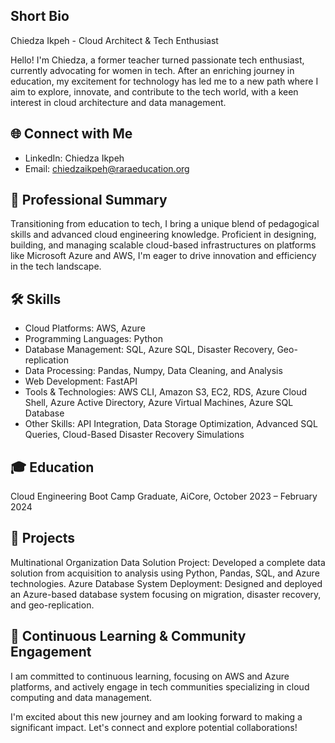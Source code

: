 ## Short Bio
Chiedza Ikpeh - Cloud Architect & Tech Enthusiast

Hello! I'm Chiedza, a former teacher turned passionate tech enthusiast, currently advocating for women in tech. After an enriching journey in education, my excitement for technology has led me to a new path where I aim to explore, innovate, and contribute to the tech world, with a keen interest in cloud architecture and data management.

## 🌐 Connect with Me
- LinkedIn: Chiedza Ikpeh
- Email: chiedzaikpeh@raraeducation.org

## 💼 Professional Summary
Transitioning from education to tech, I bring a unique blend of pedagogical skills and advanced cloud engineering knowledge. Proficient in designing, building, and managing scalable cloud-based infrastructures on platforms like Microsoft Azure and AWS, I'm eager to drive innovation and efficiency in the tech landscape.

## 🛠 Skills
- Cloud Platforms: AWS, Azure
- Programming Languages: Python
- Database Management: SQL, Azure SQL, Disaster Recovery, Geo-replication
- Data Processing: Pandas, Numpy, Data Cleaning, and Analysis
- Web Development: FastAPI
- Tools & Technologies: AWS CLI, Amazon S3, EC2, RDS, Azure Cloud Shell, Azure Active Directory, Azure Virtual Machines, Azure SQL Database
- Other Skills: API Integration, Data Storage Optimization, Advanced SQL Queries, Cloud-Based Disaster Recovery Simulations

## 🎓 Education
Cloud Engineering Boot Camp Graduate, AiCore, October 2023 – February 2024

## 🚀 Projects
Multinational Organization Data Solution Project: Developed a complete data solution from acquisition to analysis using Python, Pandas, SQL, and Azure technologies.
Azure Database System Deployment: Designed and deployed an Azure-based database system focusing on migration, disaster recovery, and geo-replication.

## 🏅 Continuous Learning & Community Engagement
I am committed to continuous learning, focusing on AWS and Azure platforms, and actively engage in tech communities specializing in cloud computing and data management.

I'm excited about this new journey and am looking forward to making a significant impact. Let's connect and explore potential collaborations!
